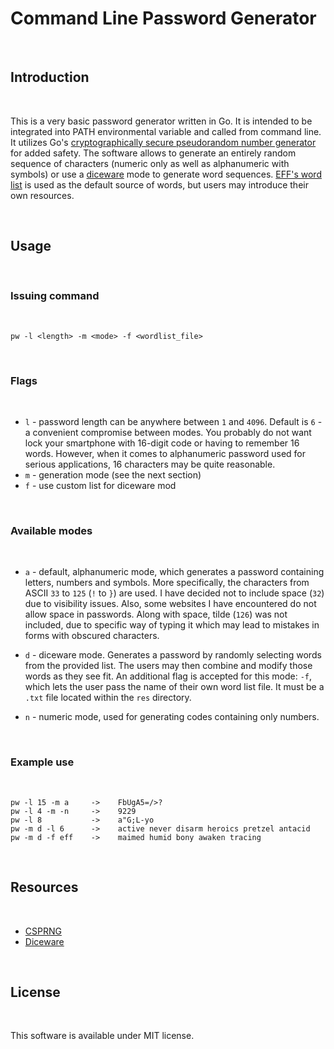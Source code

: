 # Command Line Password Generator
<br>

## Introduction
<br>

This is a very basic password generator written in Go. It is intended to be integrated into PATH environmental variable and called from command line. It utilizes Go's [cryptographically secure pseudorandom number generator](https://en.wikipedia.org/wiki/Cryptographically_secure_pseudorandom_number_generator) for added safety. The software allows to generate an entirely random sequence of characters (numeric only as well as alphanumeric with symbols) or use a [diceware](https://en.wikipedia.org/wiki/Diceware) mode to generate word sequences. [EFF's word list](https://www.eff.org/deeplinks/2016/07/new-wordlists-random-passphrases) is used as the default source of words, but users may introduce their own resources.

<br>

## Usage
<br>

### Issuing command
<br>
    
```
pw -l <length> -m <mode> -f <wordlist_file>
```

<br>

### Flags
<br>

* `l` - password length can be anywhere between `1` and `4096`. Default is `6` - a convenient compromise between modes. You probably do not want lock your smartphone with 16-digit code or having to remember 16 words. However, when it comes to alphanumeric password used for serious applications, 16 characters may be quite reasonable.
* `m` - generation mode (see the next section)
* `f` - use custom list for diceware mod

<br>

### Available modes
<br>

* `a` - default, alphanumeric mode, which generates a password containing letters, numbers and symbols.
More specifically, the characters from ASCII `33` to `125` (`!` to `}`) are used. I have decided not to include space (`32`) due to visibility issues. Also, some websites I have encountered do not allow space in passwords. Along with space, tilde (`126`) was not included, due to specific way of typing it which may lead to mistakes in forms with obscured characters.

* `d` - diceware mode. Generates a password by randomly selecting words from the provided list. The users may then combine and modify those words as they see fit. An additional flag is accepted for this mode: `-f`, which lets the user pass the name of their own word list file. It must be a `.txt` file located within the `res` directory.

* `n` - numeric mode, used for generating codes containing only numbers.

<br>

### Example use
<br>

```
pw -l 15 -m a     ->    FbUgA5=/>?
pw -l 4 -m -n     ->    9229
pw -l 8           ->    a"G;L-yo
pw -m d -l 6      ->    active never disarm heroics pretzel antacid
pw -m d -f eff    ->    maimed humid bony awaken tracing
```

<br>

## Resources
<br>

* [CSPRNG](https://en.wikipedia.org/wiki/Cryptographically_secure_pseudorandom_number_generator)
* [Diceware](https://en.wikipedia.org/wiki/Diceware)

<br>

## License
<br>

This software is available under MIT license.
